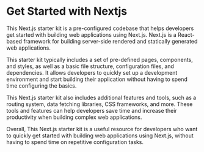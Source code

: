 # Get Started with Nextjs
This Next.js starter kit is a pre-configured codebase that helps developers get started with building web applications using Next.js. Next.js is a React-based framework for building server-side rendered and statically generated web applications.

This starter kit typically includes a set of pre-defined pages, components, and styles, as well as a basic file structure, configuration files, and dependencies. It allows developers to quickly set up a development environment and start building their application without having to spend time configuring the basics.

This Next.js starter kit also includes additional features and tools, such as a routing system, data fetching libraries, CSS frameworks, and more. These tools and features can help developers save time and increase their productivity when building complex web applications.

Overall, This Next.js starter kit is a useful resource for developers who want to quickly get started with building web applications using Next.js, without having to spend time on repetitive configuration tasks.
